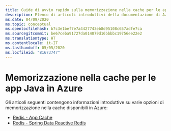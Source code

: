 ```yaml
---
title: Guide di avvio rapido sulla memorizzazione nella cache per le app Java in Azure
description: Elenco di articoli introduttivi della documentazione di Azure sulla memorizzazione nella cache per le app Java.
ms.date: 04/09/2020
ms.topic: conceptual
ms.openlocfilehash: b7c3e1bef7e7a4427743eb8d95108c657adfe7ca
ms.sourcegitcommit: be67ceba91727da014879d16bbbbc19756ee22e2
ms.translationtype: HT
ms.contentlocale: it-IT
ms.lasthandoff: 05/05/2020
ms.locfileid: "81673747"
---
```

# <a name="caching-for-java-apps-on-azure"></a>Memorizzazione nella cache per le app Java in Azure

Gli articoli seguenti contengono informazioni introduttive su varie opzioni di memorizzazione nella cache disponibili in Azure:

- [Redis - App Cache](/azure/azure-cache-for-redis/cache-java-get-started)
- [Redis - Spring Data Reactive Redis](/azure/developer/java/spring-framework/configure-spring-boot-initializer-java-app-with-redis-cache)
